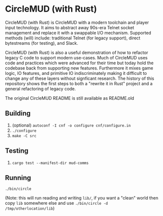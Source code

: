 # CircleMUD (with Rust)

CircleMUD (with Rust) is CircleMUD with a modern toolchain and player input technology. It aims to abstract away 90s-era Telnet socket management and replace it with a swappable I/O mechanism. Supported methods (will) include: traditional Telnet (for legacy support), direct bytestreams (for testing), and Slack.

CircleMUD (with Rust) is also a useful demonstration of how to refactor legacy C code to support modern use-cases. Much of CircleMUD uses code and practices which were advanced for their time but today hold the codebase back from supporting new features. Furthermore it mixes game logic, IO features, and primitive IO indiscriminately making it difficult to change any of these layers without signficant research. The history of this repository shows the first steps to both a "rewrite it in Rust" project and a general refactoring of legacy code.

The original CircleMUD README is still available as README.old

## Building

1. (optional) `autoconf -I cnf -o configure cnf/configure.in`
2. `./configure`
3. `make -C src`

## Testing

1. `cargo test --manifest-dir mud-comms`

## Running

`./bin/circle`

(Note: this will run reading and writing `lib/`, if you want a "clean" world then copy `lib` somewhere else and use `./bin/circle -d /tmp/otherlocation/lib`)
